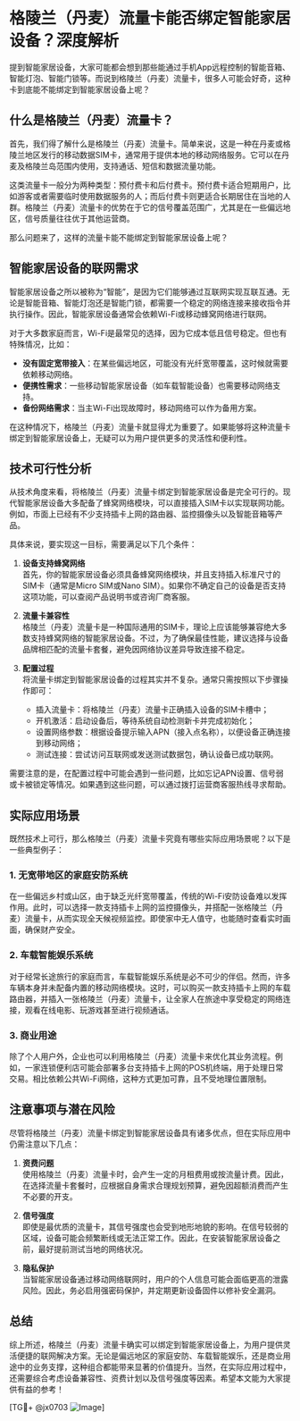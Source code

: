 # 格陵兰（丹麦）流量卡能否绑定智能家居设备？深度解析

提到智能家居设备，大家可能都会想到那些能通过手机App远程控制的智能音箱、智能灯泡、智能门锁等。而说到格陵兰（丹麦）流量卡，很多人可能会好奇，这种卡到底能不能绑定到智能家居设备上呢？

## 什么是格陵兰（丹麦）流量卡？

首先，我们得了解什么是格陵兰（丹麦）流量卡。简单来说，这是一种在丹麦或格陵兰地区发行的移动数据SIM卡，通常用于提供本地的移动网络服务。它可以在丹麦及格陵兰岛范围内使用，支持通话、短信和数据流量功能。

这类流量卡一般分为两种类型：预付费卡和后付费卡。预付费卡适合短期用户，比如游客或者需要临时使用数据服务的人；而后付费卡则更适合长期居住在当地的人群。格陵兰（丹麦）流量卡的优势在于它的信号覆盖范围广，尤其是在一些偏远地区，信号质量往往优于其他运营商。

那么问题来了，这样的流量卡能不能绑定到智能家居设备上呢？

## 智能家居设备的联网需求

智能家居设备之所以被称为“智能”，是因为它们能够通过互联网实现互联互通。无论是智能音箱、智能灯泡还是智能门锁，都需要一个稳定的网络连接来接收指令并执行操作。因此，智能家居设备通常会依赖Wi-Fi或移动蜂窝网络进行联网。

对于大多数家庭而言，Wi-Fi是最常见的选择，因为它成本低且信号稳定。但也有特殊情况，比如：

- **没有固定宽带接入**：在某些偏远地区，可能没有光纤宽带覆盖，这时候就需要依赖移动网络。
- **便携性需求**：一些移动智能家居设备（如车载智能设备）也需要移动网络支持。
- **备份网络需求**：当主Wi-Fi出现故障时，移动网络可以作为备用方案。

在这种情况下，格陵兰（丹麦）流量卡就显得尤为重要了。如果能够将这种流量卡绑定到智能家居设备上，无疑可以为用户提供更多的灵活性和便利性。

## 技术可行性分析

从技术角度来看，将格陵兰（丹麦）流量卡绑定到智能家居设备是完全可行的。现代智能家居设备大多配备了蜂窝网络模块，可以直接插入SIM卡以实现联网功能。例如，市面上已经有不少支持插卡上网的路由器、监控摄像头以及智能音箱等产品。

具体来说，要实现这一目标，需要满足以下几个条件：

1. **设备支持蜂窝网络**  
   首先，你的智能家居设备必须具备蜂窝网络模块，并且支持插入标准尺寸的SIM卡（通常是Micro SIM或Nano SIM）。如果你不确定自己的设备是否支持这项功能，可以查阅产品说明书或咨询厂商客服。

2. **流量卡兼容性**  
   格陵兰（丹麦）流量卡是一种国际通用的SIM卡，理论上应该能够兼容绝大多数支持蜂窝网络的智能家居设备。不过，为了确保最佳性能，建议选择与设备品牌相匹配的流量卡套餐，避免因网络协议差异导致连接不稳定。

3. **配置过程**  
   将流量卡绑定到智能家居设备的过程其实并不复杂。通常只需按照以下步骤操作即可：
   - 插入流量卡：将格陵兰（丹麦）流量卡正确插入设备的SIM卡槽中；
   - 开机激活：启动设备后，等待系统自动检测新卡并完成初始化；
   - 设置网络参数：根据设备提示输入APN（接入点名称），以便设备正确连接到移动网络；
   - 测试连接：尝试访问互联网或发送测试数据包，确认设备已成功联网。

需要注意的是，在配置过程中可能会遇到一些问题，比如忘记APN设置、信号弱或卡被锁定等情况。如果遇到这些问题，可以通过拨打运营商客服热线寻求帮助。

## 实际应用场景

既然技术上可行，那么格陵兰（丹麦）流量卡究竟有哪些实际应用场景呢？以下是一些典型例子：

### 1. 无宽带地区的家庭安防系统
在一些偏远乡村或山区，由于缺乏光纤宽带覆盖，传统的Wi-Fi安防设备难以发挥作用。此时，可以选择一款支持插卡上网的监控摄像头，并搭配一张格陵兰（丹麦）流量卡，从而实现全天候视频监控。即使家中无人值守，也能随时查看实时画面，确保财产安全。

### 2. 车载智能娱乐系统
对于经常长途旅行的家庭而言，车载智能娱乐系统是必不可少的伴侣。然而，许多车辆本身并未配备内置的移动网络模块。这时，可以购买一款支持插卡上网的车载路由器，并插入一张格陵兰（丹麦）流量卡，让全家人在旅途中享受稳定的网络连接，观看在线电影、玩游戏甚至进行视频通话。

### 3. 商业用途
除了个人用户外，企业也可以利用格陵兰（丹麦）流量卡来优化其业务流程。例如，一家连锁便利店可能会部署多台支持插卡上网的POS机终端，用于处理日常交易。相比依赖公共Wi-Fi网络，这种方式更加可靠，且不受地理位置限制。

## 注意事项与潜在风险

尽管将格陵兰（丹麦）流量卡绑定到智能家居设备具有诸多优点，但在实际应用中仍需注意以下几点：

1. **资费问题**  
   使用格陵兰（丹麦）流量卡时，会产生一定的月租费用或按流量计费。因此，在选择流量卡套餐时，应根据自身需求合理规划预算，避免因超额消费而产生不必要的开支。

2. **信号强度**  
   即使是最优质的流量卡，其信号强度也会受到地形地貌的影响。在信号较弱的区域，设备可能会频繁断线或无法正常工作。因此，在安装智能家居设备之前，最好提前测试当地的网络状况。

3. **隐私保护**  
   当智能家居设备通过移动网络联网时，用户的个人信息可能会面临更高的泄露风险。因此，务必启用强密码保护，并定期更新设备固件以修补安全漏洞。

## 总结

综上所述，格陵兰（丹麦）流量卡确实可以绑定到智能家居设备上，为用户提供灵活便捷的联网解决方案。无论是偏远地区的家庭安防、车载智能娱乐，还是商业用途中的业务支撑，这种组合都能带来显著的价值提升。当然，在实际应用过程中，还需要综合考虑设备兼容性、资费计划以及信号强度等因素。希望本文能为大家提供有益的参考！

[TG💪+ @jx0703 ![Image](https://github.com/user-attachments/assets/dbca1d08-cadb-493c-b0ec-ad6f7a83f270)]